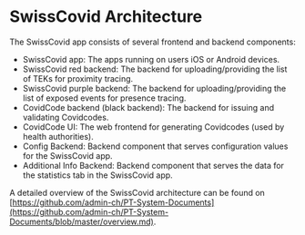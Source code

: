 <h1>SwissCovid Architecture</h1>

The SwissCovid app consists of several frontend and backend components:

- SwissCovid app: The apps running on users iOS or Android devices.
- SwissCovid red backend: The backend for uploading/providing the list of TEKs for proximity tracing.
- SwissCovid purple backend: The backend for uploading/providing the list of exposed events for presence tracing.
- CovidCode backend (black backend): The backend for issuing and validating Covidcodes.
- CovidCode UI: The web frontend for generating Covidcodes (used by health authorities).
- Config Backend: Backend component that serves configuration values for the SwissCovid app.
- Additional Info Backend: Backend component that serves the data for the statistics tab in the SwissCovid app.  

A detailed overview of the SwissCovid architecture can be found on [https://github.com/admin-ch/PT-System-Documents](https://github.com/admin-ch/PT-System-Documents/blob/master/overview.md).